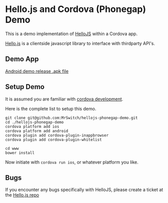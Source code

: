 # Hello.js and Cordova (Phonegap) Demo

This is a demo implementation of [HelloJS](https://github.com/MrSwitch/hello.js/) within a Cordova app.

[Hello.js](https://github.com/MrSwitch/hello.js) is a clientside javascript library to interface with thirdparty API's.


## Demo App

[Android demo release .apk file](dist/android-release-signed.apk)

 
## Setup Demo

It is assumed you are familiar with [cordova development](https://cordova.apache.org/).

Here is the complete list to setup this demo.

	git clone git@github.com:MrSwitch/hellojs-phonegap-demo.git
	cd ./hellojs-phonegap-demo
	cordova platform add ios
	cordova platform add android
	cordova plugin add cordova-plugin-inappbrowser
	cordova plugin add cordova-plugin-whitelist

	cd www
	bower install

Now initiate with `cordova run ios`, or whatever platform you like.

## Bugs

If you encounter any bugs specifically with HelloJS, please create a ticket at the [Hello.js repo](https://github.com/MrSwitch/hello.js/)
